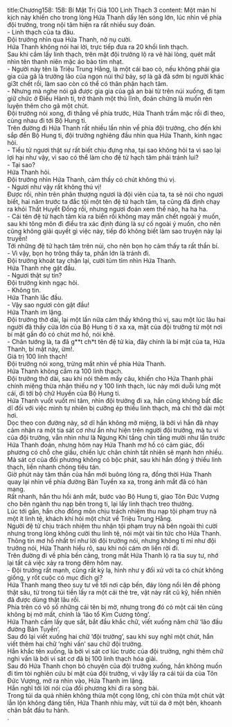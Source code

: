 title:Chương158: 158: Bí Mật Trị Giá 100 Linh Thạch 3
content:
Một màn hí kịch này khiến cho trong lòng Hứa Thanh dấy lên sóng lớn, lúc nhìn về phía đội trưởng, trong nội tâm hiện ra rất nhiều suy đoán.<br>- Linh thạch của ta đâu.<br>Đội trưởng nhìn qua Hứa Thanh, nở nụ cười.<br>Hứa Thanh không nói hai lời, trực tiếp đưa ra 20 khối linh thạch.<br>Sau khi cầm lấy linh thạch, trên mặt đội trưởng lộ ra vẻ hài lòng, quét mắt nhìn tên thanh niên mặc áo bào tím nhạt.<br>- Người này tên là Triệu Trung Hằng, là một cái bao cỏ, nếu không phải gia gia của gã là trưởng lão của ngọn núi thứ bảy, sợ là gã đã sớm bị người khác gi3t chết rồi, làm sao còn có thể có thân phận hạch tâm.<br>- Nhưng mà nghe nói gã được gia gia của gã an bài từ trên núi xuống, đi tạm giữ chức ở Điều Hành ti, trở thành một thủ lĩnh, đoán chừng là muốn rèn luyện thêm cho gã một chút.<br>Đội trưởng nói xong, đi thẳng về phía trước, Hứa Thanh trầm mặc rồi đi theo, cùng nhau đi tới Bộ Hung ti.<br>Trên đường đi Hứa Thanh rất nhiều lần nhìn về phía đội trưởng, cho đến khi sắp đến Bộ Hung ti, đội trưởng nghiêng đầu nhìn qua Hứa Thanh, kinh ngạc hỏi.<br>- Tiểu tử ngươi thật sự rất biết chịu đựng nha, tại sao không hỏi ta vì sao lại lợi hại như vậy, vì sao có thể làm cho đệ tử hạch tâm phải tránh lui?<br>- Tại sao?<br>Hứa Thanh hỏi.<br>Đội trưởng nhìn Hứa Thanh, cảm thấy có chút không thú vị.<br>- Ngươi như vậy rất không thú vị!<br>Được rồi, nhìn trên phân thượng ngươi là đội viên của ta, ta sẽ nói cho ngươi biết, hai năm trước ta đắc tội một tên đệ tử hạch tâm, ta cũng đã định chạy ra khỏi Thất Huyết Đồng rồi, nhưng ngươi đoán xem thế nào, ha ha ha.<br>- Cái tên đệ tử hạch tâm kia ra biển rồi không may mắn chết ngoài ý muốn, sau khi tông môn đi điều tra xác định đúng là sự cố ngoài ý muốn, cho nên cũng không giải quyết gì việc này, tiếp đó không biết làm sao truyện này lại truyền!<br>Tới những đệ tử hạch tâm trên núi, cho nên bọn họ cảm thấy ta rất thần bí.<br>- Vì vậy, bọn họ trông thấy ta, phần lớn là tránh đi.<br>Đội trưởng khoát tay chặn lại, cười tủm tỉm nhìn Hứa Thanh.<br>Hứa Thanh nhẹ gật đầu.<br>- Ngươi thật sự tin?<br>Đội trưởng kinh ngạc hỏi.<br>- Không tin.<br>Hứa Thanh lắc đầu.<br>- Vậy sao ngươi còn gật đầu!<br>Hứa Thanh im lặng.<br>Đội trưởng thở dài, lại một lần nữa cảm thấy không thú vị, sau một lúc lâu hai người đã thấy cửa lớn của Bộ Hung ti ở xa xa, mặt của đội trưởng từ một nơi bí mật gần đó có chút mơ hồ, nói khẽ.<br>- Chân tướng là, ta đã g**t ch*t tên đệ tử kia, đây chính là bí mật của ta, Hứa Thanh, bí mật này, ừm!.<br>Giá trị 100 linh thạch!<br>Đội trưởng nói xong, trừng mắt nhìn về phía Hứa Thanh.<br>Hứa Thanh không cầm ra 100 linh thạch.<br>Đội trưởng thở dài, sau khi nói thêm mấy câu, khiến cho Hứa Thanh phải chính miệng thừa nhận thiếu nợ y 100 linh thạch, lúc này mới duỗi lưng một cái, đi tới bộ chữ Huyền của Bộ Hung ti.<br>Hứa Thanh vuốt vuốt mi tâm, nhìn đội trưởng đi xa, hắn cũng không bất đắc dĩ đối với việc mình tự nhiên bị cưỡng ép thiếu linh thạch, mà chỉ thở dài một hơi.<br>Dọc theo con đường này, sở dĩ hắn không mở miệng, là bởi vì hắn đã nhạy cảm nhận ra một tia sát cơ như ẩn như hiện trên người đội trưởng, mà tu vi của đội trưởng, vẫn nhìn như là Ngưng Khí tầng chín tầng mười như lần trước Hứa Thanh đoán, nhưng hôm nay Hứa Thanh mơ hồ có cảm giác, đối phương có chỗ che giấu, chiến lực chân chính tất nhiên sẽ mạnh hơn nhiều.<br>Mà sát cơ của đối phương không có bộc phát, sau khi hắn đồng ý thiếu linh thạch, liền nhanh chóng tiêu tán.<br>Giờ phút này tâm thần của hắn mới buông lỏng ra, đồng thời Hứa Thanh quay lại nhìn về phía đường Bản Tuyền xa xa, trong ánh mắt đã có hàn mang.<br>Rất nhanh, hắn thu hồi ánh mắt, bước vào Bộ Hung ti, giao Tôn Đức Vượng cho bên ngành thu nạp bên trong ti, lại lấy linh thạch treo thưởng.<br>Lúc tới gần, hắn cho đồng môn chịu trách nhiệm thu nạp tội phạm truy nã một ít linh tệ, khách khí hỏi một chút về Triệu Trung Hằng.<br>Người đệ tử chịu trách nhiệm thu nhận tội phạm truy nã bên ngoài thì cười nhưng trong lòng không cười thu linh tệ, nói một vài tin tức cho Hứa Thanh.<br>Thông tin mơ hồ nhất trí như lời đội trưởng nói, nhưng không tỉ mỉ như đội trưởng nói, Hứa Thanh hiểu rõ, sau khi nói cám ơn liền rời đi.<br>Trên đường đi về phía bến cảng, trong mắt Hứa Thanh lộ ra tia suy tư, nhớ lại tất cả việc xảy ra trong đêm hôm nay.<br>- Đội trưởng rất mạnh, cũng rất kỳ lạ, hình như y đối xử với ta có chút không giống, y rốt cuộc có mục đích gì?<br>Hứa Thanh mang theo suy tư về tới nơi cập bến, đáy lòng nổi lên đề phòng thật sâu, từ trong túi tiền lấy ra một cái thẻ tre, vật này rất cũ kỹ, hiển nhiên đã được dùng thật lâu rồi.<br>Phía trên có vô số những cái tên bị mờ, nhưng trong đó có một cái tên cũng không bị mờ mất, chính là ‘lão tổ Kim Cương tông’.<br>Hứa Thanh cầm lấy que sắt, bắt đầu khắc chữ, viết xuống năm chữ ‘lão đầu đường Bản Tuyền’.<br>Sau đó lại viết xuống hai chữ ‘đội trưởng’, sau khi suy nghĩ một chút, hắn viết thêm hai chữ ‘nghi vấn’ sau chữ đội trưởng.<br>Hắn khắc tên xuống, là bởi vì sát cơ lúc trước của đội trưởng, nghi thêm chữ nghi vấn là bởi vì sát cơ đã bị 100 linh thạch hóa giải.<br>Sau đó Hứa Thanh chọn bỏ chuyện của đội trưởng xuống, hắn không muốn đi tìm tòi nghiên cứu bí mật của đội trưởng, vì vậy lấy ra cái túi da của Tôn Đức Vượng, mở ra nhìn vào, Hứa Thanh im lặng.<br>Hắn nghĩ tới lời nói của đối phương khi đi ra sòng bài.<br>Trong túi da quả nhiên không thừa một cọng lông, chỉ còn thừa một chút vật lẫn lộn không đáng tiền, Hứa Thanh nhíu mày, vứt túi da ở một bên, khoanh chân bắt đầu tu hành.<br>.<br>